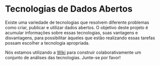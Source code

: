 # Tecnologias de Dados Abertos #

Existe uma variedade de tecnologias que resolvem diferente problemas como criar, publicar e utilizar dados abertos. O objetivo deste projeto é acumular informações sobre essas tecnologias, suas vantagens e disvantagens, para possibilitar àqueles que estão realizando essas tarefas possam escolher a tecnologia apropriada.

Nós estamos utilizando a [Wiki](/dadosgovbr/open-data-tech-review/wiki/Home) para construir colaborativamente um conjunto de análises das tecnologias. Junte-se por favor!
